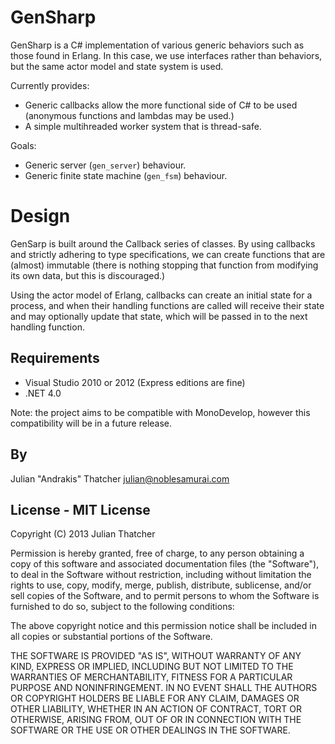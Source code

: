 GenSharp
========

GenSharp is a C# implementation of various generic behaviors such as those
found in Erlang.
In this case, we use interfaces rather than behaviors, but the same actor
model and state system is used.

Currently provides:
 * Generic callbacks allow the more functional side of C# to be used
   (anonymous functions and lambdas may be used.)
 * A simple multihreaded worker system that is thread-safe.

Goals:
 * Generic server (`gen_server`) behaviour.
 * Generic finite state machine (`gen_fsm`) behaviour.


Design
======

GenSarp is built around the Callback series of classes.
By using callbacks and strictly adhering to type specifications, we can create
functions that are (almost) immutable (there is nothing stopping that function
from modifying its own data, but this is discouraged.)

Using the actor model of Erlang, callbacks can create an initial state for a
process, and when their handling functions are called will receive their state
and may optionally update that state, which will be passed in to the next
handling function.


Requirements
------------

* Visual Studio 2010 or 2012 (Express editions are fine)
* .NET 4.0

Note: the project aims to be compatible with MonoDevelop, however this
compatibility will be in a future release.


By
--
Julian "Andrakis" Thatcher <julian@noblesamurai.com>


License - MIT License
---------------------
Copyright (C) 2013 Julian Thatcher

Permission is hereby granted, free of charge, to any person obtaining a copy of this software and associated documentation files (the "Software"), to deal in the Software without restriction, including without limitation the rights to use, copy, modify, merge, publish, distribute, sublicense, and/or sell copies of the Software, and to permit persons to whom the Software is furnished to do so, subject to the following conditions:

The above copyright notice and this permission notice shall be included in all copies or substantial portions of the Software.

THE SOFTWARE IS PROVIDED "AS IS", WITHOUT WARRANTY OF ANY KIND, EXPRESS OR IMPLIED, INCLUDING BUT NOT LIMITED TO THE WARRANTIES OF MERCHANTABILITY, FITNESS FOR A PARTICULAR PURPOSE AND NONINFRINGEMENT. IN NO EVENT SHALL THE AUTHORS OR COPYRIGHT HOLDERS BE LIABLE FOR ANY CLAIM, DAMAGES OR OTHER LIABILITY, WHETHER IN AN ACTION OF CONTRACT, TORT OR OTHERWISE, ARISING FROM, OUT OF OR IN CONNECTION WITH THE SOFTWARE OR THE USE OR OTHER DEALINGS IN THE SOFTWARE.
